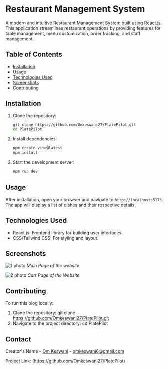# Restaurant Management System

A modern and intuitive Restaurant Management System built using React.js. This application streamlines restaurant operations by providing features for table management, menu customization, order tracking, and staff management.  

## Table of Contents

- [Installation](#installation)
- [Usage](#usage)
- [Technologies Used](#technologies-used)
- [Screenshots](#screenshots)
- [Contributing](#contributing)

## Installation

1. Clone the repository:

   ```bash
   git clone https://github.com/Omkeswani27/PlatePilot.git
   cd PlatePilot

2. Install dependencies:

   ```bash
   npm create vite@latest
   npm install
   
3. Start the development server:

   ```bash
   npm run dev
## Usage

After installation, open your browser and navigate to `http://localhost:5173`. The app will display a list of dishes and their respective details.

## Technologies Used

- React.js: Frontend library for building user interfaces.
- CSS/Tailwind CSS: For styling and layout.


## Screenshots

![1 photo](https://github.com/user-attachments/assets/f924de2f-9bf3-4771-bd8c-0d2d6598162a)
*Main Page of the website*

![2 photo](https://github.com/user-attachments/assets/76996303-59f9-4384-ac64-d628378057e2)
*Cart Page of the Website*

## Contributing

To run this blog locally:

1. Clone the repository:
   git clone https://github.com/Omkeswani27/PlatePilot.git
2. Navigate to the project directory:
   cd PlatePilot
   
## Contact

Creator's Name - [Om Keswani](https://www.linkedin.com/in/om-keswani-4995262a5/?originalSubdomain=in) - omkeswani6@gmail.com

Project Link: (https://github.com/Omkeswani27/PlatePilot)
